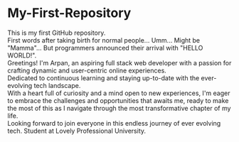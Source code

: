 # My-First-Repository
This is my first GitHub repository. <br>
First words after taking birth for normal people... Umm... Might be "Mamma"... But programmers announced their arrival with "HELLO WORLD!". <br>
Greetings! I'm Arpan, an aspiring full stack web developer with a passion for crafting dynamic and user-centric online experiences. <br>
Dedicated to continuous learning and staying up-to-date with the ever-evolving tech landscape. <br>
With a heart full of curiosity and a mind open to new experiences, I'm eager to embrace the challenges and opportunities that awaits me, ready to make the most of this as I navigate through the most transformative chapter of my life. <br>
Looking forward to join everyone in this endless journey of ever evolving tech.
Student at Lovely Professional University.